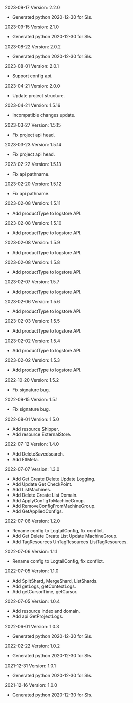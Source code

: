 2023-09-17 Version: 2.2.0
- Generated python 2020-12-30 for Sls.

2023-09-15 Version: 2.1.0
- Generated python 2020-12-30 for Sls.

2023-08-22 Version: 2.0.2
- Generated python 2020-12-30 for Sls.

2023-08-01 Version: 2.0.1
- Support config api.

2023-04-21 Version: 2.0.0
- Update project structure.

2023-04-21 Version: 1.5.16
- Incompatible changes update. 

2023-03-27 Version: 1.5.15
- Fix project api head.

2023-03-23 Version: 1.5.14
- Fix project api head.

2023-02-22 Version: 1.5.13
- Fix api pathname.

2023-02-20 Version: 1.5.12
- Fix api pathname.

2023-02-08 Version: 1.5.11
- Add productType to logstore API.

2023-02-08 Version: 1.5.10
- Add productType to logstore API.

2023-02-08 Version: 1.5.9
- Add productType to logstore API.

2023-02-08 Version: 1.5.8
- Add productType to logstore API.

2023-02-07 Version: 1.5.7
- Add productType to logstore API.

2023-02-06 Version: 1.5.6
- Add productType to logstore API.

2023-02-03 Version: 1.5.5
- Add productType to logstore API.

2023-02-02 Version: 1.5.4
- Add productType to logstore API.

2023-02-02 Version: 1.5.3
- Add productType to logstore API.

2022-10-20 Version: 1.5.2
- Fix signature bug.

2022-09-15 Version: 1.5.1
- Fix signature bug.

2022-08-01 Version: 1.5.0
- Add resource Shipper.
- Add resource ExternalStore.

2022-07-12 Version: 1.4.0
- Add DeleteSavedsearch.
- Add EtlMeta.

2022-07-07 Version: 1.3.0
- Add Get Create Delete Update Logging.
- Add Update Get CheckPoint.
- Add ListMachines.
- Add Delete Create List Domain.
- Add ApplyConfigToMachineGroup.
- Add RemoveConfigFromMachineGroup.
- Add GetAppliedConfigs.

2022-07-06 Version: 1.2.0
- Rename config to LogtailConfig, fix conflict.
- Add Get Delete Create List Update MachineGroup.
- Add TagResources UnTagResources ListTagResources.

2022-07-06 Version: 1.1.1
- Rename config to LogtailConfig, fix conflict.

2022-07-05 Version: 1.1.0
- Add SplitShard, MergeShard, ListShards.
- Add getLogs, getContextLogs.
- Add getCursorTime, getCursor.

2022-07-05 Version: 1.0.4
- Add resource index and domain.
- Add api GetProjectLogs.

2022-06-01 Version: 1.0.3
- Generated python 2020-12-30 for Sls.

2022-02-22 Version: 1.0.2
- Generated python 2020-12-30 for Sls.

2021-12-31 Version: 1.0.1
- Generated python 2020-12-30 for Sls.

2021-12-16 Version: 1.0.0
- Generated python 2020-12-30 for Sls.

